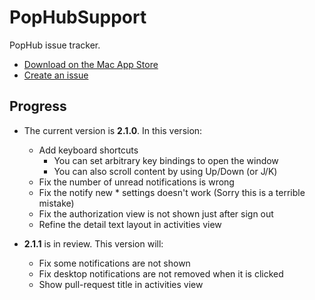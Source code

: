 # PopHubSupport

PopHub issue tracker.

- [Download on the Mac App Store](https://itunes.apple.com/jp/app/pophub/id928494006?mt=12)
- [Create an issue](https://github.com/questbeat/PopHubSupport/issues)


## Progress

- The current version is **2.1.0**. In this version:
  - Add keyboard shortcuts
    - You can set arbitrary key bindings to open the window
    - You can also scroll content by using Up/Down (or J/K)
  - Fix the number of unread notifications is wrong
  - Fix the notify new * settings doesn't work (Sorry this is a terrible mistake)
  - Fix the authorization view is not shown just after sign out
  - Refine the detail text layout in activities view

- **2.1.1** is in review. This version will:
  - Fix some notifications are not shown
  - Fix desktop notifications are not removed when it is clicked
  - Show pull-request title in activities view
